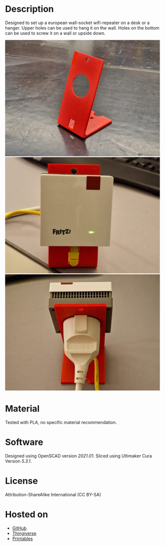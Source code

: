 # Description
Designed to set up a european wall-socket wifi-repeater on a desk or a hanger. Upper holes can be used to hang it on the wall. Holes on the bottom can be used to screw it on a wall or upside down.

![](./media/20231109_174323.jpg)
![](./media/20231109_200711.jpg)
![](./media/20231109_200742.jpg)

# Material
Tested with PLA, no specific material recommendation.

# Software
Designed using OpenSCAD version *2021.01*.
Sliced using Ultimaker Cura Version *5.3.1*.

# License
Attribution-ShareAlike International (CC BY-SA)

# Hosted on
- [GitHub](https://github.com/alos-source/3dObjects/tree/master/)
- [Thingiverse](https://www.thingiverse.com/thing:6306417)
- [Printables](https://www.printables.com/de/model/642202)
